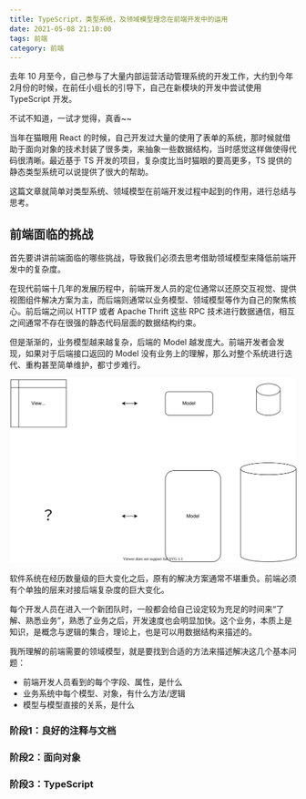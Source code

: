 ```yaml
---
title: TypeScript，类型系统，及领域模型理念在前端开发中的运用
date: 2021-05-08 21:10:00
tags: 前端
category: 前端
---
```


去年 10 月至今，自己参与了大量内部运营活动管理系统的开发工作，大约到今年2月份的时候，在前任小组长的引导下，自己在新模块的开发中尝试使用 TypeScript 开发。

不试不知道，一试才觉得，真香~~

当年在猫眼用 React 的时候，自己开发过大量的使用了表单的系统，那时候就借助于面向对象的技术封装了很多类，来抽象一些数据结构，当时感觉这样做使得代码很清晰。最近基于 TS 开发的项目，复杂度比当时猫眼的要高更多，TS 提供的静态类型系统可以说提供了很大的帮助。

这篇文章就简单对类型系统、领域模型在前端开发过程中起到的作用，进行总结与思考。

## 前端面临的挑战
首先要讲讲前端面临的哪些挑战，导致我们必须去思考借助领域模型来降低前端开发中的复杂度。

在现代前端十几年的发展历程中，前端开发人员的定位通常以还原交互视觉、提供视图组件解决方案为主，而后端则通常以业务模型、领域模型等作为自己的聚焦核心。前后端之间以 HTTP 或者 Apache Thrift 这些 RPC 技术进行数据通信，相互之间通常不存在很强的静态代码层面的数据结构约束。

但是渐渐的，业务模型越来越复杂，后端的 Model 越发庞大。前端开发者会发现，如果对于后端接口返回的 Model 没有业务上的理解，那么对整个系统进行迭代、重构甚至简单维护，都寸步难行。

<img src="/images/2021/05/fe-ddd-01.svg" style="width: 640px;" />

软件系统在经历数量级的巨大变化之后，原有的解决方案通常不堪重负。前端必须有个单独的层来对接后端复杂度的巨大变化。


每个开发人员在进入一个新团队时，一般都会给自己设定较为充足的时间来“了解、熟悉业务”，熟悉了业务之后，开发速度也会明显加快。这个业务，本质上是知识，是概念与逻辑的集合，理论上，也是可以用数据结构来描述的。

我所理解的前端需要的领域模型，就是要找到合适的方法来描述解决这几个基本问题：

+ 前端开发人员看到的每个字段、属性，是什么
+ 业务系统中每个模型、对象，有什么方法/逻辑
+ 模型与模型直接的关系，是什么

### 阶段1：良好的注释与文档


### 阶段2：面向对象


### 阶段3：TypeScript


